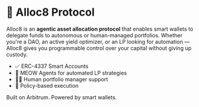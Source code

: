 # 🚀 Alloc8 Protocol

Alloc8 is an **agentic asset allocation protocol** that enables smart wallets to delegate funds to autonomous or human-managed portfolios. Whether you're a DAO, an active yield optimizer, or an LP looking for automation — Alloc8 gives you programmable control over your capital without giving up custody.

- ✅ ERC-4337 Smart Accounts
- 🤖 MEOW Agents for automated LP strategies
- 🧑‍💼 Human portfolio manager support
- 🔐 Policy-based execution

Built on Arbitrum. Powered by smart wallets.
